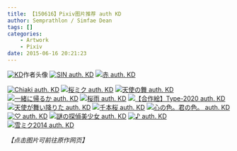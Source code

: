 ```yaml
---
title: 【150616】Pixiv图片推荐 auth KD
author: Semprathlon / Simfae Dean
tags: []
categories:
	- Artwork
	- Pixiv
date: 2015-06-16 20:21:23
---
```

<a href="http://www.pixiv.net/member_illust.php?id=395595" ><img src="/blog/uploads/2015/06/KD.jpg" alt="KD" /></a>作者头像
<a href=" http://www.pixiv.net/member_illust.php?mode=medium&illust_id=38686416"><img data-src="http://i1.pixiv.net/img-original/img/2013/09/23/00/07/43/38686416_p0.jpg" src="/blog/uploads/2015/06/SIN-auth.-KD.jpg" alt="SIN auth. KD"/></a>
<a href=" http://www.pixiv.net/member_illust.php?mode=medium&illust_id=44853545"><img data-src="http://i2.pixiv.net/img-original/img/2014/07/22/21/28/23/44853545_p0.jpg" src="/blog/uploads/2015/06/44853545_p0.jpg" alt="赤 auth. KD"/></a>

<!--more-->
<a href=" http://www.pixiv.net/member_illust.php?mode=medium&illust_id=48801905"><img data-src="http://i2.pixiv.net/img-original/img/2015/02/17/00/08/15/48801905_p0.jpg" src="/blog/uploads/2015/06/Chiaki-auth.-KD.jpg" alt="Chiaki auth. KD"/></a>
<a href=" http://www.pixiv.net/member_illust.php?mode=medium&illust_id=47249666"><img data-src="http://i3.pixiv.net/img-original/img/2014/11/25/00/05/45/47249666_p0.jpg" src="/blog/uploads/2015/06/47249666_p0.jpg" alt="桜ミク auth. KD"/></a>
<a href=" http://www.pixiv.net/member_illust.php?mode=medium&illust_id=46244443"><img data-src="http://i4.pixiv.net/img-original/img/2014/09/29/00/18/46/46244443_p0.jpg" src="/blog/uploads/2015/06/46244443_p0.jpg" alt="天使の舞 auth. KD"/></a>
<a href=" http://www.pixiv.net/member_illust.php?mode=medium&illust_id=47642536"><img data-src="http://i1.pixiv.net/img-original/img/2014/12/20/07/41/36/47642536_p0.jpg" src="/blog/uploads/2015/06/47642536_p0.jpg" alt="一緒に帰るか auth. KD"/></a>
<a href=" http://www.pixiv.net/member_illust.php?mode=medium&illust_id=42264178"><img data-src="http://i3.pixiv.net/img-original/img/2014/03/16/00/06/34/42264178_p0.jpg" src="/blog/uploads/2015/06/42264178_p0.jpg" alt="桜雨 auth. KD"/></a>
<a href=" http://www.pixiv.net/member_illust.php?mode=medium&illust_id=43454390"><img data-src="http://i3.pixiv.net/img-original/img/2014/05/12/00/28/09/43454390_p0.jpg" src="/blog/uploads/2015/06/43454390_p0.jpg" alt="【合作絵】Type-2020 auth. KD"/></a>
<a href=" http://www.pixiv.net/member_illust.php?mode=medium&illust_id=43539643"><img data-src="http://i4.pixiv.net/img-original/img/2014/05/17/00/45/03/43539643_p0.jpg" src="/blog/uploads/2015/06/43539643_p0.jpg" alt="天使が舞い降りた auth. KD"/></a>
<a href=" http://www.pixiv.net/member_illust.php?mode=medium&illust_id=44093836"><img data-src="http://i1.pixiv.net/img-original/img/2014/06/15/00/04/42/44093836_p0.jpg" src="/blog/uploads/2015/06/44093836_p0.jpg" alt="千本桜 auth. KD"/></a>
<a href=" http://www.pixiv.net/member_illust.php?mode=medium&illust_id=44274299"><img data-src="http://i4.pixiv.net/img-original/img/2014/06/24/00/03/57/44274299_p0.jpg" src="/blog/uploads/2015/06/44274299_p0.jpg" alt="心の色。君の色。 auth. KD"/></a>
<a href=" http://www.pixiv.net/member_illust.php?mode=medium&illust_id=38843201"><img data-src="http://i2.pixiv.net/img-original/img/2013/10/01/00/04/36/38843201_p0.jpg" src="/blog/uploads/2015/06/38843201_p0.jpg" alt="♡ auth. KD"/></a>
<a href=" http://www.pixiv.net/member_illust.php?mode=medium&illust_id=38938973"><img data-src="http://i2.pixiv.net/img-original/img/2013/10/06/00/10/05/38938973_p0.jpg" src="/blog/uploads/2015/06/38938973_p0.jpg" alt="謎の探偵美少女 auth. KD"/></a>
<a href=" http://www.pixiv.net/member_illust.php?mode=medium&illust_id=39930497"><img data-src="http://i2.pixiv.net/img-original/img/2013/11/25/00/03/22/39930497_p0.jpg" src="/blog/uploads/2015/06/39930497_p0.jpg" alt="♪ auth. KD"/></a>
<a href=" http://www.pixiv.net/member_illust.php?mode=medium&illust_id=41745586"><img data-src="http://i3.pixiv.net/img-original/img/2014/02/20/00/07/24/41745586_p0.jpg" src="/blog/uploads/2015/06/41745586_p0.jpg" alt="雪ミク2014 auth. KD"/></a>

<em>【点击图片可前往原作网页】</em>